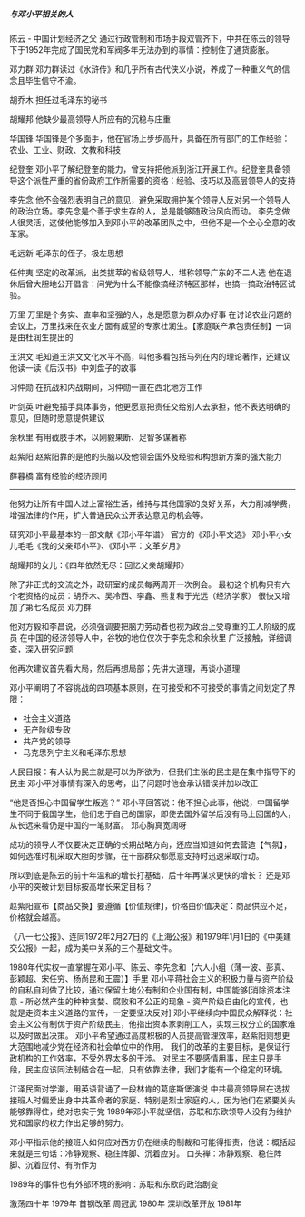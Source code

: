 #####  与邓小平相关的人
陈云 - 中国计划经济之父
通过行政管制和市场手段双管齐下，中共在陈云的领导下于1952年完成了国民党和军阀多年无法办到的事情：控制住了通货膨胀。

邓力群
邓力群读过《水浒传》和几乎所有古代侠义小说，养成了一种重义气的信念且毕生信守不渝。

胡乔木
担任过毛泽东的秘书

胡耀邦
他缺少最高领导人所应有的沉稳与庄重

华国锋
华国锋是个多面手，他在官场上步步高升，具备在所有部门的工作经验：农业、工业、财政、文教和科技

纪登奎
邓小平了解纪登奎的能力，曾支持把他派到浙江开展工作。纪登奎具备领导这个派性严重的省份政府工作所需要的资格：经验、技巧以及高层领导人的支持

李先念
他不会强烈表明自己的意见，避免采取拥护某个领导人反对另一个领导人的政治立场。李先念是个善于求生存的人，总是能够随政治风向而动。
李先念做人很灵活，这使他能够加入到邓小平的改革团队之中，但他不是一个全心全意的改革家。

毛远新
毛泽东的侄子。极左思想

任仲夷
坚定的改革派，出类拔萃的省级领导人，堪称领导广东的不二人选
他在退休后曾大胆地公开倡言：问党为什么不能像搞经济特区那样，也搞一搞政治特区试验。

万里
万里是个务实、直率和坚强的人，总是愿意为群众办好事
在讨论农业问题的会议上，万里找来在农业方面有威望的专家杜润生。【家庭联产承包责任制】一词是由杜润生提出的

王洪文
毛知道王洪文文化水平不高，叫他多看包括马列在内的理论著作，还建议他读一读《后汉书》中刘盘子的故事

习仲勋
在抗战和内战期间，习仲勋一直在西北地方工作

叶剑英
叶避免插手具体事务，他更愿意把责任交给别人去承担，他不表达明确的意见，但随时愿意提供建议

余秋里
有用截肢手术，以刚毅果断、足智多谋著称

赵紫阳
赵紫阳靠的是他的头脑以及他领会国外及经验和构想新方案的强大能力


薛暮橋
富有经验的经济顾问

--------
他努力让所有中国人过上富裕生活，维持与其他国家的良好关系，大力削减学费，增强法律的作用，扩大普通民众公开表达意见的机会等。

研究邓小平最基本的一部文献《邓小平年谱》
官方的《邓小平文选》
邓小平小女儿毛毛《我的父亲邓小平》、《邓小平：文革岁月》

胡耀邦的女儿：《四年依然无尽：回忆父亲胡耀邦》



除了非正式的交流之外，政研室的成员每两周开一次例会。
最初这个机构只有六个老资格的成员：胡乔木、吴冷西、李鑫、熊复和于光远（经济学家）
很快又增加了第七名成员 邓力群

他对方毅和李昌说，必须强调要把脑力劳动者也视为政治上受尊重的工人阶级的成员
在中国的经济领导人中，谷牧的地位仅次于李先念和余秋里
广泛接触，详细调查，深入研究问题

他再次建议首先看大局，然后再想局部；先讲大道理，再谈小道理

邓小平阐明了不容挑战的四项基本原则，在可接受和不可接受的事情之间划定了界限：
* 社会主义道路
* 无产阶级专政
* 共产党的领导
* 马克思列宁主义和毛泽东思想

人民日报：有人认为民主就是可以为所欲为，但我们主张的民主是在集中指导下的民主
邓小平对事情有深入的思考，出了问题时他会承认错误并加以改正

“他是否担心中国留学生叛逃？” 邓小平回答说：他不担心此事，他说，中国留学生不同于俄国学生，他们忠于自己的国家，即使去国外留学后没有马上回国的人，从长远来看仍是中国的一笔财富。
邓心胸真宽阔呀

成功的领导人不仅要决定正确的长期战略方向，还应当知道如何去营造【气氛】，如何选准时机采取大胆的步骤，在干部群众都愿意支持时迅速采取行动。

所以到底是陈云的前十年温和的增长打基础，后十年再谋求更快的增长？ 
还是邓小平的突破计划目标按高增长来定目标？

赵紫阳宣布【商品交换】要遵循【价值规律】，价格由价值决定：商品供应不足，价格就会越高。

《八一七公报》、连同1972年2月27日的《上海公报》和1979年1月1日的《中美建交公报》一起，成为美中关系的三个基础文件。

1980年代实权一直掌握在邓小平、陈云、李先念和【六人小组（薄一波、彭真、彭颖超、宋任穷、杨尚昆和王震）】手里
邓小平蒋社会主义的积极力量与资产阶级的自私自利做了比较，通过保留土地公有制和企业国有制，中国能够[消除资本注意 -  所必然产生的种种贪婪、腐败和不公正的现象 - 资产阶级自由化的宣传，也就是走资本主义道路的宣传，一定要坚决反对]
邓小平继续向中国民众解释说：社会主义公有制优于资产阶级民主，他指出资本家剥削工人，实现三权分立的国家难以及时做出决策。
邓小平希望通过高度积极的人员提高管理效率，赵紫阳则想更大范围地减少党在经济和社会单位中的作用。
我们的改革的主要目标，是保证行政机构的工作效率，不受外界太多的干涉。 对民主不要感情用事，民主只是手段，民主应该同法制结合在一起，只有依靠法律，我们才能有一个稳定的环境。

江泽民面对学潮，用英语背诵了一段林肯的葛底斯堡演说
中共最高领导层在选拔接班人时偏爱出身中共革命者的家庭、特别是烈士家庭的人，因为他们在紧要关头能够靠得住，绝对忠实于党
1989年邓小平就坚信，苏联和东欧领导人没有为维护党和国家的权力作出足够的努力。

邓小平指示他的接班人如何应对西方仍在继续的制裁和可能得指责，他说：概括起来就是三句话：冷静观察、稳住阵脚、沉着应对。
口头禅：冷静观察、稳住阵脚、沉着应付、有所作为

1989年的事件也有外部环境的影响：苏联和东欧的政治剧变





激荡四十年
1979年 首钢改革 周冠武
1980年 深圳改革开放
1981年 